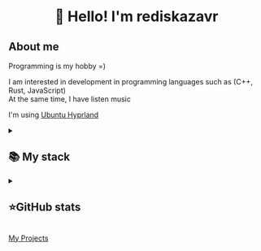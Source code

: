 <h1 align="center">👋 Hello! I'm rediskazavr </h1>

## About me

Programming is my hobby =)  

I am interested in development in programming languages such as (C++, Rust, JavaScript)  
At the same time, I have listen music

I'm using [Ubuntu Hyprland](https://github.com/JaKooLit/Ubuntu-Hyprland)

<details align="left">
  <summary><h2><b>📚 My stack</b></h2></summary>
  <p>
    <h3>Langs</h3>
    <img src="https://skillicons.dev/icons?i=cpp,rust,js,assembly&perline=7" />
    <h3>Frameworks / Tools</h3>
    <img src="https://skillicons.dev/icons?i=obsidian,markdown,bash,docker,nodejs,ubuntu,linux,git&perline=7" />
    <h3>Software</h3>
    <img src="https://skillicons.dev/icons?i=neovim,vscode&perline=7" />
    <br>
  </p>
</details>


<details align="left">
  <summary><h2><b>⭐GitHub stats</b></h2></summary>
  <p>
   <img src="https://github-readme-stats.vercel.app/api/top-langs/?username=rediskazavr&theme=dracula&layout=compact&hide_border=true&bg_color=00000000" />
   <br>
   <img src="https://github-readme-stats.vercel.app/api?username=rediskazavr&count_private=true&show_icons=true&theme=dracula&hide_border=true&bg_color=00000000" />
    <br>
   <img src="https://metrics.lecoq.io/MatveySDK" />
  </p>
</details>

[My Projects](../pages/projects.html)